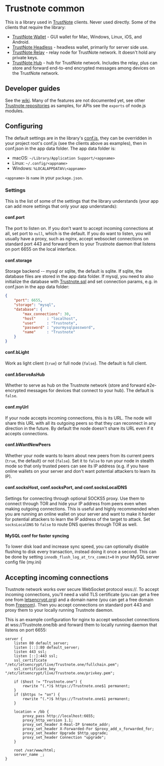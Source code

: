 # Trustnote common

This is a library used in [TrustNote](https://trustnote.org) clients.  Never used directly.  Some of the clients that require the library:

* [TrustNote Wallet](../../../trustnote-wallet) - GUI wallet for Mac, Windows, Linux, iOS, and Android.
* [TrustNote Headless](../../../trustnote-headless) - headless wallet, primarily for server side use.
* [TrustNote Relay](../../../trustnote-relay) - relay node for TrustNote network.  It doesn't hold any private keys.
* [TrustNote Hub](../../../trustnote-hub) - hub for TrustNote network.  Includes the relay, plus can store and forward end-to-end encrypted messages among devices on the TrustNote network.

## Developer guides

See the [wiki](https://github.com/Trustnote/Trustnotecore/wiki/Trustnote-Developer-Guides).  Many of the features are not documented yet, see other [Trustnote repositories](https://github.com/Trustnote) as samples, for APIs see the `exports` of node.js modules.

## Configuring

The default settings are in the library's [conf.js](conf.js), they can be overridden in your project root's conf.js (see the clients above as examples), then in conf.json in the app data folder.  The app data folder is:

* macOS: `~/Library/Application Support/<appname>`
* Linux: `~/.config/<appname>`
* Windows: `%LOCALAPPDATA%\<appname>`

`<appname>` is `name` in your `package.json`.

### Settings

This is the list of some of the settings that the library understands (your app can add more settings that only your app understands):

#### conf.port

The port to listen on.  If you don't want to accept incoming connections at all, set port to `null`, which is the default.  If you do want to listen, you will usually have a proxy, such as nginx, accept websocket connections on standard port 443 and forward them to your Trustnote daemon that listens on port 6655 on the local interface.

#### conf.storage

Storage backend -- mysql or sqlite, the default is sqlite.  If sqlite, the database files are stored in the app data folder.  If mysql, you need to also initialize the database with [Trustnote.sql](Trustnote.sql) and set connection params, e.g. in conf.json in the app data folder:

```json
{
	"port": 6655,
	"storage": "mysql",
	"database": {
		"max_connections": 30,
		"host"     : "localhost",
		"user"     : "Trustnote",
		"password" : "yourmysqlpassword",
		"name"     : "Trustnote"
	}
}
```
#### conf.bLight

Work as light client (`true`) or full node (`false`).  The default is full client.

#### conf.bServeAsHub

Whether to serve as hub on the Trustnote network (store and forward e2e-encrypted messages for devices that connect to your hub).  The default is `false`.

#### conf.myUrl

If your node accepts incoming connections, this is its URL.  The node will share this URL with all its outgoing peers so that they can reconnect in any direction in the future.  By default the node doesn't share its URL even if it accepts connections.

#### conf.bWantNewPeers

Whether your node wants to learn about new peers from its current peers (`true`, the default) or not (`false`).  Set it to `false` to run your node in stealth mode so that only trusted peers can see its IP address (e.g. if you have online wallets on your server and don't want potential attackers to learn its IP).

#### conf.socksHost, conf.socksPort, and conf.socksLocalDNS

Settings for connecting through optional SOCKS5 proxy.  Use them to connect through TOR and hide your IP address from peers even when making outgoing connections.  This is useful and highly recommended when you are running an online wallet on your server and want to make it harder for potential attackers to learn the IP address of the target to attack.  Set `socksLocalDNS` to `false` to route DNS queries through TOR as well.

#### MySQL conf for faster syncing

To lower disk load and increase sync speed, you can optionally disable flushing to disk every transaction, instead doing it once a second. This can be done by setting `innodb_flush_log_at_trx_commit=0` in your MySQL server config file (my.ini)

## Accepting incoming connections

Trustnote network works over secure WebSocket protocol wss://.  To accept incoming connections, you'll need a valid TLS certificate (you can get a free one from [letsencrypt.org](https://letsencrypt.org)) and a domain name (you can get a free domain from [Freenom](http://www.freenom.com/)).  Then you accept connections on standard port 443 and proxy them to your locally running Trustnote daemon.

This is an example configuration for nginx to accept websocket connections at wss://Trustnote.one/bb and forward them to locally running daemon that listens on port 6655:

```nginx
server {
	listen 80 default_server;
	listen [::]:80 default_server;
	listen 443 ssl;
	listen [::]:443 ssl;
	ssl_certificate "/etc/letsencrypt/live/Trustnote.one/fullchain.pem";
	ssl_certificate_key "/etc/letsencrypt/live/Trustnote.one/privkey.pem";

	if ($host != "Trustnote.one") {
		rewrite ^(.*)$ https://Trustnote.one$1 permanent;
	}
	if ($https != "on") {
		rewrite ^(.*)$ https://Trustnote.one$1 permanent;
	}

	location = /bb {
		proxy_pass http://localhost:6655;
		proxy_http_version 1.1;
		proxy_set_header X-Real-IP $remote_addr;
		proxy_set_header X-Forwarded-For $proxy_add_x_forwarded_for;
		proxy_set_header Upgrade $http_upgrade;
		proxy_set_header Connection "upgrade";
	}

	root /var/www/html;
	server_name _;
}
```
